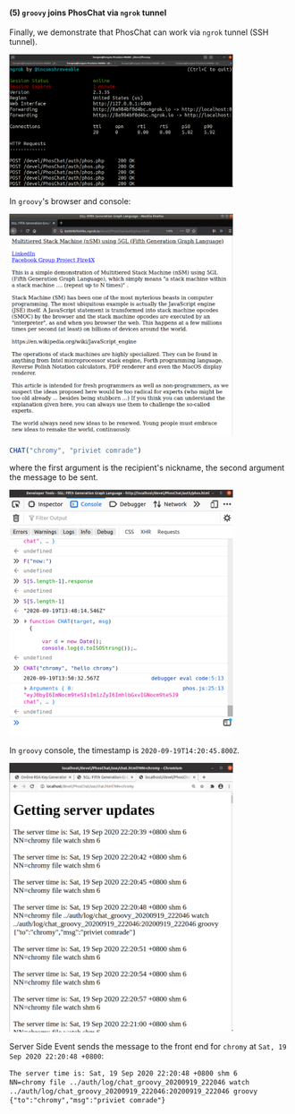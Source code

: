 
#### (5) `groovy` joins PhosChat via `ngrok` tunnel

Finally, we demonstrate that PhosChat can work via `ngrok` tunnel (SSH tunnel).

<img src="https://github.com/udexon/PhosChat/blob/master/img/terminal_ngrok.png" width=400>

In `groovy`'s browser and console:

<img src="https://github.com/udexon/PhosChat/blob/master/img/Start_Groovy.png" width=400>


```js
CHAT("chromy", "priviet comrade")
```
where the first argument is the recipient's nickname, the second argument the message to be sent.


<img src="https://github.com/udexon/PhosChat/blob/master/img/Chat_foxy.png" width=400>

In `groovy` console, the timestamp is `2020-09-19T14:20:45.800Z`.

<img src="https://github.com/udexon/PhosChat/blob/master/img/SSE_Chromium_groovy.png" width=400>

Server Side Event sends the message to the front end for `chromy` at `Sat, 19 Sep 2020 22:20:48 +0800`:

```
The server time is: Sat, 19 Sep 2020 22:20:48 +0800 shm 6
NN=chromy file ../auth/log/chat_groovy_20200919_222046 watch ../auth/log/chat_groovy_20200919_222046:20200919_222046 groovy {"to":"chromy","msg":"priviet comrade"}
```

